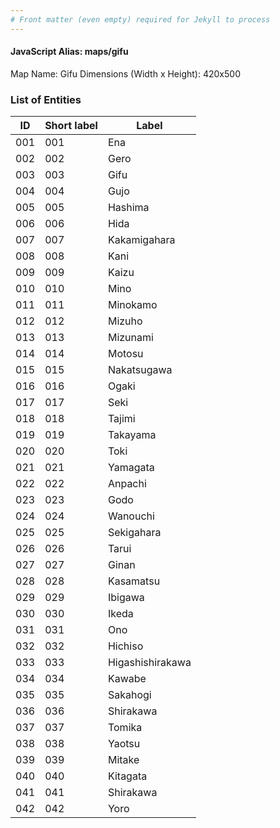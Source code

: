 ```yaml
---
# Front matter (even empty) required for Jekyll to process
---
```


#### JavaScript Alias: maps/gifu

Map Name: Gifu
Dimensions (Width x Height): 420x500





### List of Entities

ID | Short label | Label
---|---|---|
001|001|Ena
002|002|Gero
003|003|Gifu
004|004|Gujo
005|005|Hashima
006|006|Hida
007|007|Kakamigahara
008|008|Kani
009|009|Kaizu
010|010|Mino
011|011|Minokamo
012|012|Mizuho
013|013|Mizunami
014|014|Motosu
015|015|Nakatsugawa
016|016|Ogaki
017|017|Seki
018|018|Tajimi
019|019|Takayama
020|020|Toki
021|021|Yamagata
022|022|Anpachi
023|023|Godo
024|024|Wanouchi
025|025|Sekigahara
026|026|Tarui
027|027|Ginan
028|028|Kasamatsu
029|029|Ibigawa
030|030|Ikeda
031|031|Ono
032|032|Hichiso
033|033|Higashishirakawa
034|034|Kawabe
035|035|Sakahogi
036|036|Shirakawa
037|037|Tomika
038|038|Yaotsu
039|039|Mitake
040|040|Kitagata
041|041|Shirakawa
042|042|Yoro

